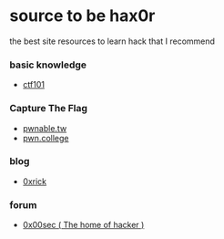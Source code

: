# source to be hax0r

the best site resources to learn hack that I recommend

### basic knowledge
- <a href="ctf101.org">ctf101</a>

### Capture The Flag
- <a href="pwnable.tw">pwnable.tw</a>
- <a href="pwn.college">pwn.college</a>

### blog 

- <a href="https://0xrick.github.io">0xrick</a>

### forum

- <a href="0x00sec.org">0x00sec ( The home of hacker )</a>
